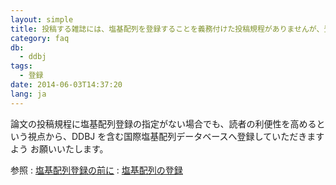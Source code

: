 ```yaml
---
layout: simple
title: 投稿する雑誌には、塩基配列を登録することを義務付けた投稿規程がありませんが、登録は必要でしょうか
category: faq
db:
  - ddbj
tags: 
  - 登録
date: 2014-06-03T14:37:20
lang: ja
---
```


論文の投稿規程に塩基配列登録の指定がない場合でも、読者の利便性を高めるという視点から、DDBJ を含む国際塩基配列データベースへ登録していただきますよう お願いいたします。

参照
: [塩基配列登録の前に](/ddbj/submission.html#responsibility)
: [塩基配列の登録](/ddbj/submission.html)

